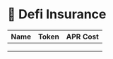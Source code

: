 # 🏧 Defi Insurance

| Name | Token | APR Cost |
| ---- | ----- | -------- |
|      |       |          |
|      |       |          |
|      |       |          |

